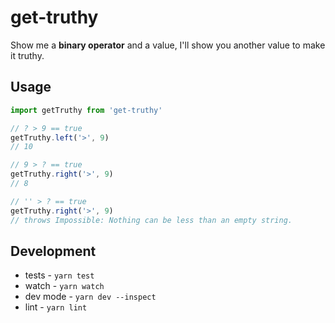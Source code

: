# get-truthy

Show me a **binary operator** and a value, I'll show you another value to make it truthy.

## Usage

```js
import getTruthy from 'get-truthy'

// ? > 9 == true
getTruthy.left('>', 9)
// 10

// 9 > ? == true
getTruthy.right('>', 9)
// 8

// '' > ? == true
getTruthy.right('>', 9)
// throws Impossible: Nothing can be less than an empty string.
```



## Development

* tests - `yarn test`
* watch - `yarn watch`
* dev mode - `yarn dev --inspect`
* lint - `yarn lint`
